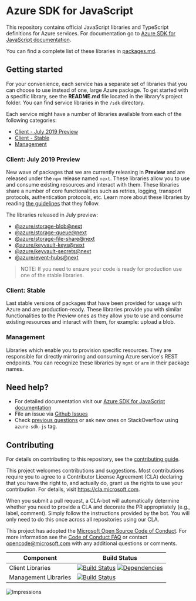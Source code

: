 # Azure SDK for JavaScript

This repository contains official JavaScript libraries and TypeScript definitions for Azure services. For documentation go to [Azure SDK for JavaScript documentation](https://aka.ms/js-docs).

You can find a complete list of these libraries in [packages.md](https://github.com/Azure/azure-sdk-for-js/blob/master/packages.md).

## Getting started

For your convenience, each service has a separate set of libraries that you can choose to use instead of one, large Azure package. To get started with a specific library, see the **README.md** file located in the library's project folder. You can find service libraries in the `/sdk` directory.

Each service might have a number of libraries available from each of the following categories:

- [Client - July 2019 Preview](#Client-July-2019-Preview)
- [Client - Stable](#Client-Stable)
- [Management](#Management)

### Client: July 2019 Preview

New wave of packages that we are currently releasing in **Preview** and are released under the `npm` release named `next`. These libraries allow you to use and consume existing resources and interact with them. These libraries share a number of core functionalities such as retries, logging, transport protocols, authentication protocols, etc. Learn more about these libraries by reading [the guidelines](https://azure.github.io/azure-sdk/typescript/guidelines/) that they follow.

The libraries released in July preview:

- [@azure/storage-blob@next](https://github.com/Azure/azure-sdk-for-js/tree/feature/storage/sdk/storage/storage-blob)
- [@azure/storage-queue@next](https://github.com/Azure/azure-sdk-for-js/tree/feature/storage/sdk/storage/storage-queue)
- [@azure/storage-file-share@next](https://github.com/Azure/azure-sdk-for-js/tree/feature/storage/sdk/storage/storage-file-share)
- [@azure/keyvault-keys@next](https://github.com/Azure/azure-sdk-for-js/tree/master/sdk/keyvault/keyvault-keys)
- [@azure/keyvault-secrets@next](https://github.com/Azure/azure-sdk-for-js/tree/master/sdk/keyvault/keyvault-secrets)
- [@azure/event-hubs@next](https://github.com/Azure/azure-sdk-for-js/tree/master/sdk/eventhub/event-hubs)

> NOTE: If you need to ensure your code is ready for production use one of the stable libraries.

### Client: Stable

Last stable versions of packages that have been provided for usage with Azure and are production-ready. These libraries provide you with similar functionalities to the Preview ones as they allow you to use and consume existing resources and interact with them, for example: upload a blob.

### Management

Libraries which enable you to provision specific resources. They are responsible for directly mirroring and consuming Azure service's REST endpoints. You can recognize these libraries by `mgmt` or `arm` in their package names.

## Need help?

- For detailed documentation visit our [Azure SDK for JavaScript documentation](https://aka.ms/js-docs)
- File an issue via [Github Issues](https://github.com/Azure/azure-sdk-for-js/issues)
- Check [previous questions](https://stackoverflow.com/questions/tagged/azure-sdk-js) or ask new ones on StackOverflow using `azure-sdk-js` tag.

## Contributing
For details on contributing to this repository, see the [contributing guide](CONTRIBUTING.md).

This project welcomes contributions and suggestions. Most contributions require you to agree to a Contributor License Agreement (CLA) declaring that you have the right to, and actually do, grant us the rights to use your contribution. For details, visit
https://cla.microsoft.com.

When you submit a pull request, a CLA-bot will automatically determine whether you need to provide a CLA and decorate the PR appropriately (e.g., label, comment). Simply follow the instructions provided by the bot. You will only need to do this once across all repositories using our CLA.

This project has adopted the [Microsoft Open Source Code of Conduct](https://opensource.microsoft.com/codeofconduct/). For more information see the [Code of Conduct FAQ](https://opensource.microsoft.com/codeofconduct/faq/) or contact [opencode@microsoft.com](mailto:opencode@microsoft.com) with any additional questions or comments.

| Component            | Build Status                                                                                                                                                                                |
| -------------------- | ------------------------------------------------------------------------------------------------------------------------------------------------------------------------------------------- |
| Client Libraries     | [![Build Status](https://dev.azure.com/azure-sdk/public/_apis/build/status/614?branchName=master)](https://dev.azure.com/azure-sdk/public/_build/latest?definitionId=614&branchName=master) [![Dependencies](https://img.shields.io/badge/dependencies-analyzed-blue.svg)](https://azuresdkartifacts.blob.core.windows.net/azure-sdk-for-js/dependencies/dependencies.html) |
| Management Libraries | [![Build Status](https://dev.azure.com/azure-sdk/public/_apis/build/status/138?branchName=master)](https://dev.azure.com/azure-sdk/public/_build/latest?definitionId=138&branchName=master) |

![Impressions](https://azure-sdk-impressions.azurewebsites.net/api/impressions/azure-sdk-for-js%2FREADME.png)
